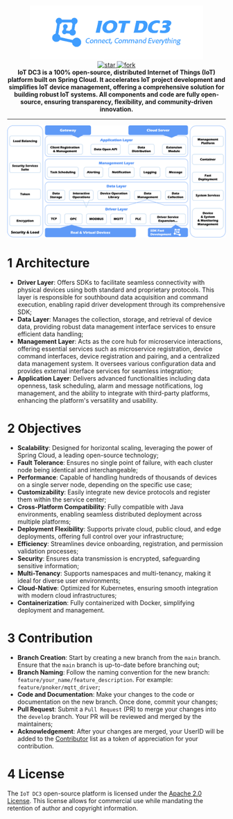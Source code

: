 <p align="center">
	<img src="dc3/images/logo-blue.png" width="400" alt="IoT DC3 Logo">
<br>
<a href='https://gitee.com/pnoker/iot-dc3/stargazers'>
    <img src='https://gitee.com/pnoker/iot-dc3/badge/star.svg?theme=gvp' alt='star'/>
</a>
<a href='https://gitee.com/pnoker/iot-dc3/members'>
    <img src='https://gitee.com/pnoker/iot-dc3/badge/fork.svg?theme=gvp' alt='fork'/>
</a>
<br>
<strong>
IoT DC3 is a 100% open-source, distributed Internet of Things (IoT) platform built on Spring Cloud.
It accelerates IoT project development and simplifies IoT device management, offering a comprehensive solution for building robust IoT systems.
All components and code are fully open-source, ensuring transparency, flexibility, and community-driven innovation.
</strong>
</p>

---

![iot-dc3-architecture](dc3/images/architecture.png)

# 1 Architecture

- **Driver Layer**: Offers SDKs to facilitate seamless connectivity with physical devices using both standard and proprietary protocols. This layer is responsible for southbound
  data acquisition and command execution, enabling rapid driver development through its comprehensive SDK;
- **Data Layer**: Manages the collection, storage, and retrieval of device data, providing robust data management interface services to ensure efficient data handling;
- **Management Layer**: Acts as the core hub for microservice interactions, offering essential services such as microservice registration, device command interfaces, device
  registration and pairing, and a centralized data management system. It oversees various configuration data and provides external interface services for seamless integration;
- **Application Layer**: Delivers advanced functionalities including data openness, task scheduling, alarm and message notifications, log management, and the
  ability to integrate with third-party platforms, enhancing the platform's versatility and usability.

# 2 Objectives

- **Scalability**: Designed for horizontal scaling, leveraging the power of Spring Cloud, a leading open-source technology;
- **Fault Tolerance**: Ensures no single point of failure, with each cluster node being identical and interchangeable;
- **Performance**: Capable of handling hundreds of thousands of devices on a single server node, depending on the specific use case;
- **Customizability**: Easily integrate new device protocols and register them within the service center;
- **Cross-Platform Compatibility**: Fully compatible with Java environments, enabling seamless distributed deployment across multiple platforms;
- **Deployment Flexibility**: Supports private cloud, public cloud, and edge deployments, offering full control over your infrastructure;
- **Efficiency**: Streamlines device onboarding, registration, and permission validation processes;
- **Security**: Ensures data transmission is encrypted, safeguarding sensitive information;
- **Multi-Tenancy**: Supports namespaces and multi-tenancy, making it ideal for diverse user environments;
- **Cloud-Native**: Optimized for Kubernetes, ensuring smooth integration with modern cloud infrastructures;
- **Containerization**: Fully containerized with Docker, simplifying deployment and management.

# 3 Contribution

- **Branch Creation**: Start by creating a new branch from the `main` branch. Ensure that the `main` branch is up-to-date before branching out;
- **Branch Naming**: Follow the naming convention for the new branch: `feature/your_name/feature_description`. For example: `feature/pnoker/mqtt_driver`;
- **Code and Documentation**: Make your changes to the code or documentation on the new branch. Once done, commit your changes;
- **Pull Request**: Submit a `Pull Request` (PR) to merge your changes into the `develop` branch. Your PR will be reviewed and merged by the maintainers;
- **Acknowledgement**: After your changes are merged, your UserID will be added to the [Contributor](https://doc.dc3.site/contributor) list as a token of appreciation for your
  contribution.

# 4 License

The `IoT DC3` open-source platform is licensed under the [Apache 2.0 License](./LICENSE). This license allows for commercial use while
mandating the retention of author and copyright information.
